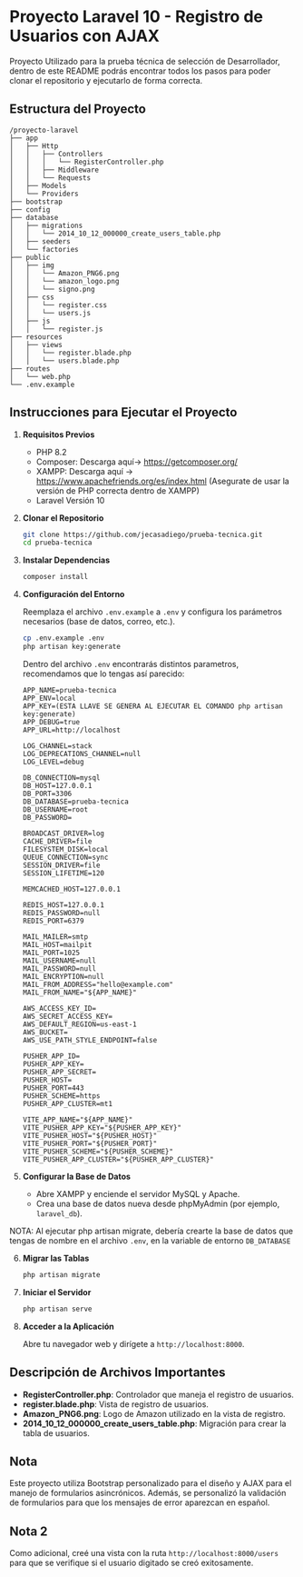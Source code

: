 
# Proyecto Laravel 10 - Registro de Usuarios con AJAX 

Proyecto Utilizado para la prueba técnica de selección de Desarrollador, dentro de este README podrás encontrar todos los pasos para poder clonar el repositorio y ejecutarlo de forma correcta.

## Estructura del Proyecto

```
/proyecto-laravel
├── app
│   ├── Http
│   │   ├── Controllers
│   │   │   └── RegisterController.php
│   │   ├── Middleware
│   │   └── Requests
│   ├── Models
│   └── Providers
├── bootstrap
├── config
├── database
│   ├── migrations
│   │   └── 2014_10_12_000000_create_users_table.php
│   ├── seeders
│   └── factories
├── public
│   ├── img
│   │   └── Amazon_PNG6.png
│   │   └── amazon_logo.png
│   │   └── signo.png
│   ├── css
│   │   └── register.css
│   │   └── users.js
│   ├── js
│   │   └── register.js
├── resources
│   ├── views
│   │   └── register.blade.php
│   │   └── users.blade.php
├── routes
│   └── web.php
└── .env.example
```

## Instrucciones para Ejecutar el Proyecto

1. **Requisitos Previos**
   - PHP 8.2
   - Composer: Descarga aquí-> https://getcomposer.org/
   - XAMPP: Descarga aquí -> https://www.apachefriends.org/es/index.html (Asegurate de usar la versión de PHP correcta dentro de XAMPP)
   - Laravel Versión 10

2. **Clonar el Repositorio**

   ```bash
   git clone https://github.com/jecasadiego/prueba-tecnica.git
   cd prueba-tecnica
   ```

3. **Instalar Dependencias**

   ```bash
   composer install
   ```

4. **Configuración del Entorno**

   Reemplaza el archivo `.env.example` a `.env` y configura los parámetros necesarios (base de datos, correo, etc.).

   ```bash
   cp .env.example .env
   php artisan key:generate
   ```
   
   Dentro del archivo `.env` encontrarás distintos parametros, recomendamos que lo tengas así parecido:

    ```env
    APP_NAME=prueba-tecnica
    APP_ENV=local
    APP_KEY=(ESTA LLAVE SE GENERA AL EJECUTAR EL COMANDO php artisan key:generate)
    APP_DEBUG=true
    APP_URL=http://localhost

    LOG_CHANNEL=stack
    LOG_DEPRECATIONS_CHANNEL=null
    LOG_LEVEL=debug

    DB_CONNECTION=mysql
    DB_HOST=127.0.0.1
    DB_PORT=3306
    DB_DATABASE=prueba-tecnica
    DB_USERNAME=root
    DB_PASSWORD=

    BROADCAST_DRIVER=log
    CACHE_DRIVER=file
    FILESYSTEM_DISK=local
    QUEUE_CONNECTION=sync
    SESSION_DRIVER=file
    SESSION_LIFETIME=120

    MEMCACHED_HOST=127.0.0.1

    REDIS_HOST=127.0.0.1
    REDIS_PASSWORD=null
    REDIS_PORT=6379

    MAIL_MAILER=smtp
    MAIL_HOST=mailpit
    MAIL_PORT=1025
    MAIL_USERNAME=null
    MAIL_PASSWORD=null
    MAIL_ENCRYPTION=null
    MAIL_FROM_ADDRESS="hello@example.com"
    MAIL_FROM_NAME="${APP_NAME}"

    AWS_ACCESS_KEY_ID=
    AWS_SECRET_ACCESS_KEY=
    AWS_DEFAULT_REGION=us-east-1
    AWS_BUCKET=
    AWS_USE_PATH_STYLE_ENDPOINT=false

    PUSHER_APP_ID=
    PUSHER_APP_KEY=
    PUSHER_APP_SECRET=
    PUSHER_HOST=
    PUSHER_PORT=443
    PUSHER_SCHEME=https
    PUSHER_APP_CLUSTER=mt1

    VITE_APP_NAME="${APP_NAME}"
    VITE_PUSHER_APP_KEY="${PUSHER_APP_KEY}"
    VITE_PUSHER_HOST="${PUSHER_HOST}"
    VITE_PUSHER_PORT="${PUSHER_PORT}"
    VITE_PUSHER_SCHEME="${PUSHER_SCHEME}"
    VITE_PUSHER_APP_CLUSTER="${PUSHER_APP_CLUSTER}"
    ```
    
5. **Configurar la Base de Datos**

   - Abre XAMPP y enciende el servidor MySQL y Apache.
   - Crea una base de datos nueva desde phpMyAdmin (por ejemplo, `laravel_db`).
  
  NOTA: Al ejecutar php artisan migrate, debería crearte la base de datos que tengas de nombre en el archivo `.env`, en la variable de entorno  `DB_DATABASE`

6. **Migrar las Tablas**

   ```bash
   php artisan migrate
   ```

7. **Iniciar el Servidor**

   ```bash
   php artisan serve
   ```

8. **Acceder a la Aplicación**

   Abre tu navegador web y dirígete a `http://localhost:8000`.

## Descripción de Archivos Importantes

- **RegisterController.php**: Controlador que maneja el registro de usuarios.
- **register.blade.php**: Vista de registro de usuarios.
- **Amazon_PNG6.png**: Logo de Amazon utilizado en la vista de registro.
- **2014_10_12_000000_create_users_table.php**: Migración para crear la tabla de usuarios.

## Nota

Este proyecto utiliza Bootstrap personalizado para el diseño y AJAX para el manejo de formularios asincrónicos. Además, se personalizó la validación de formularios para que los mensajes de error aparezcan en español.

## Nota 2

Como adicional, creé una vista con la ruta `http://localhost:8000/users` para que se verifique si el usuario digitado se creó exitosamente.


